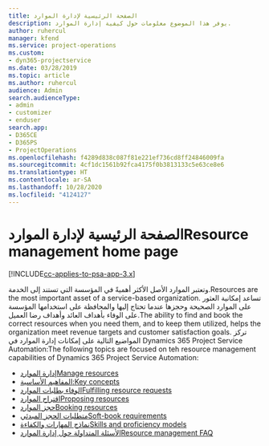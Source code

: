 ```yaml
---
title: الصفحة الرئيسية لإدارة الموارد
description: يوفر هذا الموضوع معلومات حول كيفية إدارة الموارد.
author: ruhercul
manager: kfend
ms.service: project-operations
ms.custom:
- dyn365-projectservice
ms.date: 03/28/2019
ms.topic: article
ms.author: ruhercul
audience: Admin
search.audienceType:
- admin
- customizer
- enduser
search.app:
- D365CE
- D365PS
- ProjectOperations
ms.openlocfilehash: f4289d838c087f81e221ef736cd8ff24846009fa
ms.sourcegitcommit: 4cf1dc1561b92fca4175f0b3813133c5e63ce8e6
ms.translationtype: HT
ms.contentlocale: ar-SA
ms.lasthandoff: 10/28/2020
ms.locfileid: "4124127"
---
```

# <a name="resource-management-home-page"></a><span data-ttu-id="6aabb-103">الصفحة الرئيسية لإدارة الموارد</span><span class="sxs-lookup"><span data-stu-id="6aabb-103">Resource management home page</span></span>

[!INCLUDE[cc-applies-to-psa-app-3.x](../includes/cc-applies-to-psa-app-3x.md)]

<span data-ttu-id="6aabb-104">وتعتبر الموارد الأصل الأكثر أهميةً في المؤسسة التي تستند إلى الخدمة.</span><span class="sxs-lookup"><span data-stu-id="6aabb-104">Resources are the most important asset of a service-based organization.</span></span> <span data-ttu-id="6aabb-105">تساعد إمكانية العثور على الموارد الصحيحة وحجزها عندما تحتاج إليها والمحافظة على استخدامها المؤسسة على الوفاء بأهداف العائد وأهداف رضا العميل.</span><span class="sxs-lookup"><span data-stu-id="6aabb-105">The ability to find and book the correct resources when you need them, and to keep them utilized, helps the organization meet revenue targets and customer satisfaction goals.</span></span> <span data-ttu-id="6aabb-106">تركز المواضيع التالية على إمكانات إدارة الموارد في Dynamics 365 Project Service Automation:</span><span class="sxs-lookup"><span data-stu-id="6aabb-106">The following topics are focused on teh resource management capabilities of Dynamics 365 Project Service Automation:</span></span>

- [<span data-ttu-id="6aabb-107">إدارة الموارد</span><span class="sxs-lookup"><span data-stu-id="6aabb-107">Manage resources</span></span>](manage-resources.md)
- [<span data-ttu-id="6aabb-108">المفاهيم الأساسية:</span><span class="sxs-lookup"><span data-stu-id="6aabb-108">Key concepts</span></span>](reports-key-concepts.md)
- [<span data-ttu-id="6aabb-109">الوفاء بطلبات الموارد</span><span class="sxs-lookup"><span data-stu-id="6aabb-109">Fulfilling resource requests</span></span>](resource-management-fulfill-requests.md)
- [<span data-ttu-id="6aabb-110">اقتراح الموارد</span><span class="sxs-lookup"><span data-stu-id="6aabb-110">Proposing resources</span></span>](resource-management-propose-resources.md)
- [<span data-ttu-id="6aabb-111">حجز الموارد</span><span class="sxs-lookup"><span data-stu-id="6aabb-111">Booking resources</span></span>](resource-management-book-resources-scheduleboard.md)
- [<span data-ttu-id="6aabb-112">متطلبات الحجز المبدئي</span><span class="sxs-lookup"><span data-stu-id="6aabb-112">Soft-book requirements</span></span>](resource-management-softbook-requirements.md)
- [<span data-ttu-id="6aabb-113">نماذج المهارات والكفاءة</span><span class="sxs-lookup"><span data-stu-id="6aabb-113">Skills and proficiency models</span></span>](resource-management-skills-proficiency.md)
- [<span data-ttu-id="6aabb-114">الأسئلة المتداولة حول إدارة الموارد</span><span class="sxs-lookup"><span data-stu-id="6aabb-114">Resource management FAQ</span></span>](resource-management-faq.md)

